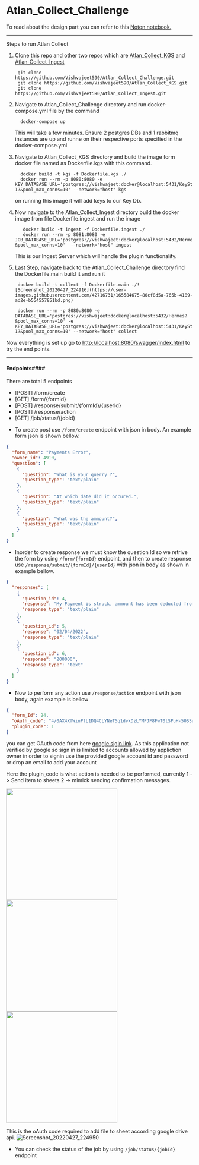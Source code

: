 # Atlan_Collect_Challenge

To read about the design part you can refer to this [Noton notebook.](https://jumbled-chime-d61.notion.site/Collect-Plugin-a3b47d6cad224ef59ad841fa4e152c4b) 
 - - - -
Steps to run Atlan Collect

1. Clone this repo and other two repos which are [Atlan_Collect_KGS](https://github.com/Vishvajeet590/Atlan_Collect_KGS) and [Atlan_Collect_Ingest](https://github.com/Vishvajeet590/Atlan_Collect_Ingest)

        git clone https://github.com/Vishvajeet590/Atlan_Collect_Challenge.git
        git clone https://github.com/Vishvajeet590/Atlan_Collect_KGS.git
        git clone https://github.com/Vishvajeet590/Atlan_Collect_Ingest.git

2. Navigate to Atlan_Collect_Challenge directory and run docker-compose.yml file by the command

         docker-compose up

   This will take a few minutes. Ensure 2 postgres DBs and 1 rabbitmq instances are up and runne on their respective ports specified in the docker-compose.yml


3. Navigate to Atlan_Collect_KGS directory and build the image form docker file named as Dockerfile.kgs with this command.

         docker build -t kgs -f Dockerfile.kgs ./
         docker run --rm -p 8080:8080 -e KEY_DATABASE_URL='postgres://vishwajeet:docker@localhost:5431/KeyStore-1?&pool_max_conns=10' --network="host" kgs

   on running this image it will add keys to our Key Db.


4. Now navigate to the Atlan_Collect_Ingest directory build the docker image from file Dockerfile.ingest and run the image

          docker build -t ingest -f Dockerfile.ingest ./
          docker run --rm -p 8081:8080 -e JOB_DATABASE_URL='postgres://vishwajeet:docker@localhost:5432/Hermes?&pool_max_conns=10'  --network="host" ingest
   This is our Ingest Server which will handle the plugin functionality.


5. Last Step, navigate back to the Atlan_Collect_Challenge directory find the Dockerfile.main build it and run it

        docker build -t collect -f Dockerfile.main ./![Screenshot_20220427_224916](https://user-images.githubusercontent.com/42716731/165584675-80cf8d5a-765b-4189-ad2e-b554557851bd.png)

        docker run --rm -p 8080:8080 -e DATABASE_URL='postgres://vishwajeet:docker@localhost:5432/Hermes?&pool_max_conns=10' -e KEY_DATABASE_URL='postgres://vishwajeet:docker@localhost:5431/KeyStore-1?&pool_max_conns=10' --network="host" collect

Now everything is set up go to [http://localhost:8080/swagger/index.html](http://localhost:8080/swagger/index.html) to try the end points.
 - - - -
 #### Endpoints####
There are total 5 endpoints 
 - [POST] /form/create           
 - [GET] /form/{formId}
 - [POST] /response/submit/{formId}/{userId}
 - [POST] /response/action
 - [GET] /job/status/{jobId}

* To create post use ```/form/create``` endpoint with json in body. An example form json is shown bellow.
```json
{
  "form_name": "Payments Error",
  "owner_id": 4910,
  "question": [
    {
      "question": "What is your querry ?",
      "question_type": "text/plain"
    },
    {
      "question": "At which date did it occured.",
      "question_type": "text/plain"
    },
    {
      "question": "What was the ammount?",
      "question_type": "text/plain"
    }
  ]
}
```

* Inorder to create response we must know the question Id so we retrive the form by using ```/form/{formId}``` endpoint, and then to create response use ```/response/submit/{formId}/{userId}``` with json in body as shown in example bellow.
```json
{
  "responses": [
    {
      "question_id": 4,
      "response": "My Payment is struck, ammount has been deducted from my account",
      "response_type": "text/plain"
    },
    {
      "question_id": 5,
      "response": "02/04/2022",
      "response_type": "text/plain"
    },
    {
      "question_id": 6,
      "response": "200000",
      "response_type": "text"
    }
  ]
}
```

* Now to perform any action use ```/response/action``` endpoint with json body, again example is bellow
```json
{
  "form_Id": 24,
  "oAuth_code": "4/0AX4XfWinPtL1DQ4CLYNeT5q1dvkDzLYMFJF8FwT0lSPuH-50SSuxm5wtx2Bgwtgsp-by0Q",
  "plugin_code": 1
}
```
you can get OAuth code from here [google sigin link](https://accounts.google.com/o/oauth2/auth/oauthchooseaccount?access_type=offline&client_id=1065888810890-3itaq54a957tapf45okdbrvra37soqop.apps.googleusercontent.com&redirect_uri=http%3A%2F%2Flocalhost&response_type=code&scope=https%3A%2F%2Fwww.googleapis.com%2Fauth%2Fdrive&state=state-token&flowName=GeneralOAuthFlow). As this application not verified by google so sign in is limited to accounts allowed by appliction owner in order to signin use the provided google account id and password or drop an email to add your account

Here the plugin_code is what action is needed to be performed, currently 1 -> Send item to sheets 2 -> mimick sending confirmation messages.

<img src="https://user-images.githubusercontent.com/42716731/165583912-ddcacc5a-2a83-48aa-b607-d2c9b18602ba.png" height="300">
<img src="https://user-images.githubusercontent.com/42716731/165584408-cdf9f1de-3269-4cba-9a99-f3517044d065.png" height="300">
<img src="https://user-images.githubusercontent.com/42716731/165584724-557cabcb-e62f-4d0b-ad5f-ea4250b6b131.png"  height="300">

This is the oAuth code required to add file to sheet according google drive api.
![Screenshot_20220427_224950](https://user-images.githubusercontent.com/42716731/165584875-5b6791d2-d4fd-4a5c-bc04-103f9c6e59a6.png)

* You can check the status of the job by using ```/job/status/{jobId}``` endpoint 

